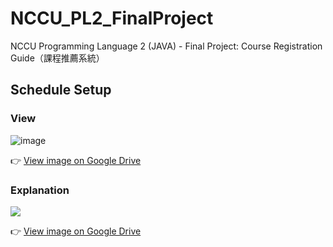 # NCCU_PL2_FinalProject
NCCU Programming Language 2 (JAVA) - Final Project: Course Registration Guide（課程推薦系統）


## Schedule Setup

### View

![image](https://drive.google.com/uc?export=view&id=1nxAaIBnziWwe6tUQnh46-iDDIsGuBkyM)


👉 [View image on Google Drive](https://drive.google.com/file/d/1nxAaIBnziWwe6tUQnh46-iDDIsGuBkyM/view?usp=sharing)




### Explanation

<img src="https://drive.google.com/uc?export=view&id=1dcgUuEHIQrIOxyiAsEiBn6aTqr2-2Iza">


👉 [View image on Google Drive](https://drive.google.com/file/d/1dcgUuEHIQrIOxyiAsEiBn6aTqr2-2Iza/view?usp=sharing)


